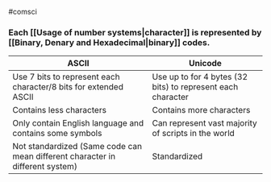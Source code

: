 #comsci 

### Each [[Usage of number systems|character]] is represented by [[Binary, Denary and Hexadecimal|binary]] codes.

|ASCII|Unicode|
|---|---|
|Use 7 bits to represent each character/8 bits for extended ASCII|Use up to for 4 bytes (32 bits) to represent each character|
|Contains less characters|Contains more characters|
|Only contain English language and contains some symbols|Can represent vast majority of scripts in the world|
|Not standardized (Same code can mean different character in different system)|Standardized|

